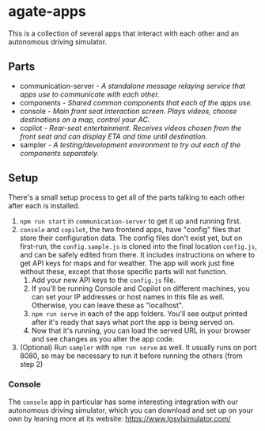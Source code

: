 # agate-apps

This is a collection of several apps that interact with each other and an autonomous driving simulator.

## Parts

* communication-server - *A standalone message relaying service that apps use to communicate with each other.** components - *Shared common components that each of the apps use.** console - *Main front seat interaction screen. Plays videos, choose destinations on a map, control your AC.** copilot - *Rear-seat entertainment. Receives videos chosen from the front seat and can display ETA and time until destination.** sampler - *A testing/development environment to try out each of the components separately.*

## Setup

There's a small setup process to get all of the parts talking to each other after each is installed.

1. `npm run start` in `communication-server` to get it up and running first.
2. `console` and `copilot`, the two frontend apps, have "config" files that store their configuration data. The config files don't exist yet, but on first-run, the `config.sample.js` is cloned into the final location `config.js`, and can be safely edited from there. It includes instructions on where to get API keys for maps and for weather. The app will work just fine without these, except that those specific parts will not function.
	1. Add your new API keys to the `config.js` file.
	2. If you'll be running Console and Copilot on different machines, you can set your IP addresses or host names in this file as well. Otherwise, you can leave these as "localhost".
	3. `npm run serve` in each of the app folders. You'll see output printed after it's ready that says what port the app is being served on.
	4. Now that it's running, you can load the served URL in your browser and see changes as you alter the app code.
3. (Optional) Run `sampler` with `npm run serve` as well. It usually runs on port 8080, so may be necessary to run it before running the others (from step 2)

### Console
The `console` app in particular has some interesting integration with our autonomous driving simulator, which you can download and set up on your own by leaning more at its website: https://www.lgsvlsimulator.com/ 
